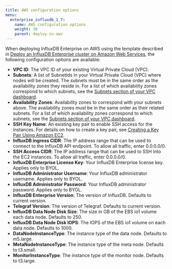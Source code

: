 ```yaml
---
title: AWS configuration options
menu:
  enterprise_influxdb_1_7:
    name: AWS configuration options
    weight: 30
    parent: deploy-in-aws
---
```

When deploying InfluxDB Enterprise on AWS using the template described in [Deploy an InfluxDB Enterprise cluster on Amazon Web Services](/enterprise_influxdb/v1.7/install-and-deploy/aws/setting-up-template), the following configuration options are available:

- **VPC ID**: The VPC ID of your existing Virtual Private Cloud (VPC).
- **Subnets**: A list of SubnetIds in your Virtual Private Cloud (VPC) where nodes will be created. The subnets must be in the same order as the availability zones they reside in. For a list of which availability zones correspond to which subnets, see the [Subnets section of your VPC dashboard](https://console.aws.amazon.com/vpc/home?region=us-east-1#subnets:sort=SubnetId).
- **Availability Zones**: Availability zones to correspond with your subnets above. The availability zones must be in the same order as their related subnets. For a list of which availability zones correspond to which subnets, see the [Subnets section of your VPC dashboard](https://console.aws.amazon.com/vpc/home?region=us-east-1#subnets:sort=SubnetId).
- **SSH Key Name**: An existing key pair to enable SSH access for the instances. For details on how to create a key pair, see [Creating a Key Pair Using Amazon EC2](https://docs.aws.amazon.com/AWSEC2/latest/UserGuide/ec2-key-pairs.html#having-ec2-create-your-key-pair).
- **InfluxDB ingress CIDR**: The IP address range that can be used to connect to the InfluxDB API endpoint. To allow all traffic, enter 0.0.0.0/0.
- **SSH Access CIDR**: The IP address range that can be used to SSH into the EC2 instances. To allow all traffic, enter 0.0.0.0/0.
- **InfluxDB Enterprise License Key**: Your InfluxDB Enterprise license key. Applies only to BYOL.
- **InfluxDB Administrator Username**: Your InfluxDB administrator username. Applies only to BYOL.
- **InfluxDB Administrator Password**: Your InfluxDB administrator password. Applies only to BYOL.
- **InfluxDB Enterprise Version**: The version of InfluxDB. Defaults to current version. <!--Is this going to be taken out?-->
- **Telegraf Version**: The version of Telegraf. Defaults to current version.
- **InfluxDB Data Node Disk Size**: The size in GB of the EBS io1 volume each data node. Defaults to 250.
- **InfluxDB Data Node Disk IOPS**: The IOPS of the EBS io1 volume on each data node. Defaults to 1000.
- **DataNodeInstanceType**: The instance type of the data node. Defaults to m5.large.
- **MetaNodeInstanceType**: The instance type of the meta node. Defaults to t3.small.
- **MonitorInstanceType**: The instance type of the monitor node. Defaults to t3.large.
